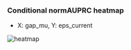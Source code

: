 ### Conditional normAUPRC heatmap

- X: gap_mu, Y: eps_current

![heatmap](/home/elicer/project_0814_2/results/20250818-154445/holdout/conditional_heatmap_gap_mu_vs_eps_current.png)
